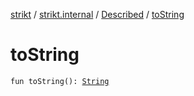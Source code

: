 [strikt](../../index.md) / [strikt.internal](../index.md) / [Described](index.md) / [toString](./to-string.md)

# toString

`fun toString(): `[`String`](https://kotlinlang.org/api/latest/jvm/stdlib/kotlin/-string/index.html)